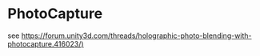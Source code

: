 # PhotoCapture

see [https://forum.unity3d.com/threads/holographic-photo-blending-with-photocapture.416023/)](https://forum.unity3d.com/threads/holographic-photo-blending-with-photocapture.416023/)

